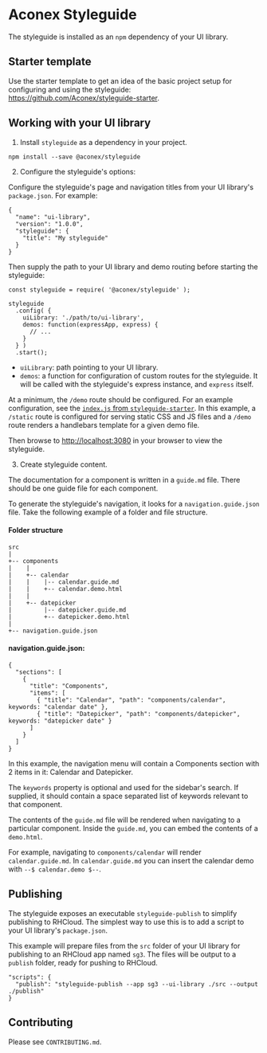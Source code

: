 # Aconex Styleguide

The styleguide is installed as an `npm` dependency of your UI library.

## Starter template

Use the starter template to get an idea of the basic project setup for configuring and using the styleguide: <https://github.com/Aconex/styleguide-starter>.

## Working with your UI library

1. Install `styleguide` as a dependency in your project.

  ```
  npm install --save @aconex/styleguide
  ```

2. Configure the styleguide's options:

  Configure the styleguide's page and navigation titles from your UI library's `package.json`. For example:

  ```
  {
    "name": "ui-library",
    "version": "1.0.0",
    "styleguide": {
      "title": "My styleguide"
    }
  }
  ```

  Then supply the path to your UI library and demo routing before starting the styleguide:

  ```
  const styleguide = require( '@aconex/styleguide' );

  styleguide
    .config( {
      uiLibrary: './path/to/ui-library',
      demos: function(expressApp, express) {
        // ...
      }
    } )
    .start();
  ```

  - `uiLibrary`: path pointing to your UI library.
  - `demos`: a function for configuration of custom routes for the styleguide. It will be called with the styleguide's express instance, and `express` itself.

  At a minimum, the `/demo` route should be configured. For an example configuration, see the [`index.js` from `styleguide-starter`](https://github.com/Aconex/styleguide-starter/blob/master/index.js). In this example, a `/static` route is configured for serving static CSS and JS files and a `/demo` route renders a handlebars template for a given demo file.

  Then browse to <http://localhost:3080> in your browser to view the styleguide.

3. Create styleguide content.

  The documentation for a component is written in a `guide.md` file. There should be one guide file for each component.

  To generate the styleguide's navigation, it looks for a `navigation.guide.json` file. Take the following example of a folder and file structure.

  #### Folder structure

  ```
  src
  |
  +-- components
  |    |
  |    +-- calendar
  |    |    |-- calendar.guide.md
  |    |    +-- calendar.demo.html
  |    |
  |    +-- datepicker
  |         |-- datepicker.guide.md
  |         +-- datepicker.demo.html
  |
  +-- navigation.guide.json
  ```

  #### navigation.guide.json:

  ```
  {
    "sections": [
      {
        "title": "Components",
        "items": [
          { "title": "Calendar", "path": "components/calendar", keywords: "calendar date" },
          { "title": "Datepicker", "path": "components/datepicker", keywords: "datepicker date" }
        ]
      }
    ]
  }
  ```

  In this example, the navigation menu will contain a Components section with 2 items in it: Calendar and Datepicker.

  The `keywords` property is optional and used for the sidebar's search. If supplied, it should contain a space separated list of keywords relevant to that component.

  The contents of the `guide.md` file will be rendered when navigating to a particular component. Inside the `guide.md`, you can embed the contents of a `demo.html`.

  For example, navigating to `components/calendar` will render `calendar.guide.md`. In `calendar.guide.md` you can insert the calendar demo with `--$ calendar.demo $--`.

## Publishing

The styleguide exposes an executable `styleguide-publish` to simplify publishing to RHCloud. The simplest way to use this is to add a script to your UI library's `package.json`.

This example will prepare files from the `src` folder of your UI library for publishing to an RHCloud app named `sg3`. The files will be output to a `publish` folder, ready for pushing to RHCloud.

```
"scripts": {
  "publish": "styleguide-publish --app sg3 --ui-library ./src --output ./publish"
}
```

## Contributing

Please see `CONTRIBUTING.md`.
